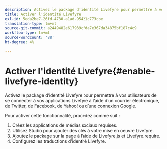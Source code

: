 ```yaml
---
description: Activez le package d’identité Livefyre pour permettre à vos utilisateurs de se connecter à vos applications Livefyre à l’aide d’un courrier électronique, de Twitter, de Facebook, de Yahoo! ou d’une connexion Google.
title: Activer l'identité Livefyre
exl-id: 5eda2be7-26fd-4730-a1ad-95421c773cbe
translation-type: tm+mt
source-git-commit: a2449482e617939cfda7e367da34875bf187c4c9
workflow-type: tm+mt
source-wordcount: '88'
ht-degree: 4%

---
```


# Activer l&#39;identité Livefyre{#enable-livefyre-identity}

Activez le package d’identité Livefyre pour permettre à vos utilisateurs de se connecter à vos applications Livefyre à l’aide d’un courrier électronique, de Twitter, de Facebook, de Yahoo! ou d’une connexion Google.

Pour activer cette fonctionnalité, procédez comme suit :

1. Créez les applications de médias sociaux requises.
1. Utilisez Studio pour ajouter des clés à votre mise en oeuvre Livefyre.
1. Ajoutez le package sur la page à l’aide de Livefyre.js et Livefyre.require.
1. Configurez les traductions d’identité Livefyre.
